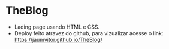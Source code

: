 # TheBlog

* Lading page usando HTML e CSS. 
* Deploy feito atravez do github, para vizualizar acesse o link: https://jaumvitor.github.io/TheBlog/
